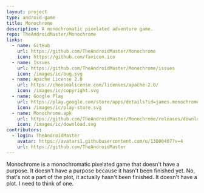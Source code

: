 ```yaml
---
layout: project
type: android-game
title: Monochrome
description: A monochromatic pixelated adventure game.
repo: TheAndroidMaster/Monochrome
links:
  - name: GitHub
    url: https://github.com/TheAndroidMaster/Monochrome
    icon: https://github.com/favicon.ico
  - name: Issues
    url: https://github.com/TheAndroidMaster/Monochrome/issues
    icon: /images/ic/bug.svg
  - name: Apache License 2.0
    url: https://choosealicense.com/licenses/apache-2.0/
    icon: /images/ic/copyright.svg
  - name: Google Play
    url: https://play.google.com/store/apps/details?id=james.monochrome
    icon: /images/ic/play-store.svg
  - name: Monochrome.apk
    url: https://github.com/TheAndroidMaster/Monochrome/releases/download/v0.2/Monochrome.apk
    icon: /images/ic/download.svg
contributors:
  - login: TheAndroidMaster
    avatar: https://avatars1.githubusercontent.com/u/13000407?v=4
    url: https://github.com/TheAndroidMaster
---
```


Monochrome is a monochromatic pixelated game that doesn't have a purpose. It doesn't have a purpose because it hasn't been finished yet. No, that's not a part of the plot, it actually hasn't been finished. It doesn't have a plot. I need to think of one.
